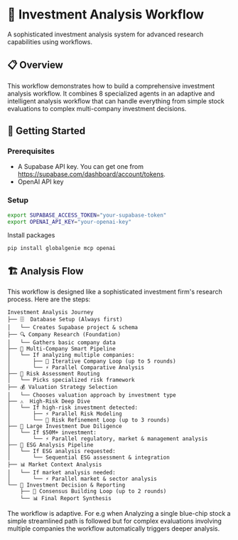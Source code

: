 # 🚀 Investment Analysis Workflow

A sophisticated investment analysis system for advanced research capabilities using workflows.

## 📋 **Overview**

This workflow demonstrates how to build a comprehensive investment analysis workflow. It combines 8 specialized agents in an adaptive and intelligent analysis workflow that can handle everything from simple stock evaluations to complex multi-company investment decisions.

## 🚀 **Getting Started**

### **Prerequisites**
- A Supabase API key. You can get one from https://supabase.com/dashboard/account/tokens.
- OpenAI API key

### **Setup**
```bash
export SUPABASE_ACCESS_TOKEN="your-supabase-token"
export OPENAI_API_KEY="your-openai-key"
```

Install packages
```
pip install globalgenie mcp openai
```


## 🏗️ **Analysis Flow**

This workflow is designed like a sophisticated investment firm's research process. Here are the steps:

```
Investment Analysis Journey
├── 🗄️  Database Setup (Always first)
│   └── Creates Supabase project & schema
├── 🔍 Company Research (Foundation)
│   └── Gathers basic company data
├── 🔀 Multi-Company Smart Pipeline
│   └── If analyzing multiple companies:
│       ├── 🔄 Iterative Company Loop (up to 5 rounds)
│       └── ⚡ Parallel Comparative Analysis
├── 🎯 Risk Assessment Routing
│   └── Picks specialized risk framework
├── 💰 Valuation Strategy Selection
│   └── Chooses valuation approach by investment type
├── ⚠️  High-Risk Deep Dive
│   └── If high-risk investment detected:
│       ├── ⚡ Parallel Risk Modeling
│       └── 🔄 Risk Refinement Loop (up to 3 rounds)
├── 🏢 Large Investment Due Diligence
│   └── If $50M+ investment:
│       └── ⚡ Parallel regulatory, market & management analysis
├── 🌱 ESG Analysis Pipeline
│   └── If ESG analysis requested:
│       └── Sequential ESG assessment & integration
├── 📊 Market Context Analysis
│   └── If market analysis needed:
│       └── ⚡ Parallel market & sector analysis
└── 📝 Investment Decision & Reporting
    ├── 🔄 Consensus Building Loop (up to 2 rounds)
    └── 📊 Final Report Synthesis
```

The workflow is adaptive. For e.g when Analyzing a single blue-chip stock a simple streamlined path is followed but for complex evaluations involving multiple companies the workflow automatically triggers deeper analysis.

